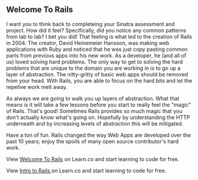 ## Welcome To Rails

I want you to think back to completeing your Sinatra assessment and project. How did it feel? Specifically, did you notice any common patterns from lab to lab? I bet you did! That feeling is what led to the creation of Rails in 2004. The creator, David Heinemeier Hansson, was making web applications with Ruby and noticed that he was just copy pasting common parts from previous apps into his new work. As a developer, he (and all of us) loved solving hard problems. The only way to get to solving the hard problems that are unique to the domain you are working in is to go up a layer of abstraction. The nitty-gritty of basic web apps should be removed from your head. With Rails, you are able to focus on the hard bits and let the repetive work melt away. 

As always we are going to walk you up layers of abstraction. What that means is it will take a few lessons before you start to really feel the "magic" of Rails. That's good! Sometimes Rails provides so much magic that you don't actually know what's going on. Hopefully by understanding the HTTP underneath and by increasing levels of abstraction this will be mitigated.

Have a ton of fun. Rails changed the way Web Apps are developed over the past 10 years; enjoy the spoils of many open source contributor's hard work.
<p data-visibility='hidden'>View <a href='https://learn.co/lessons/intro-to-rails' title='Welcome To Rails'>Welcome To Rails</a> on Learn.co and start learning to code for free.</p>

<p class='util--hide'>View <a href='https://learn.co/lessons/intro-to-rails'>Intro to Rails </a> on Learn.co and start learning to code for free.</p>
